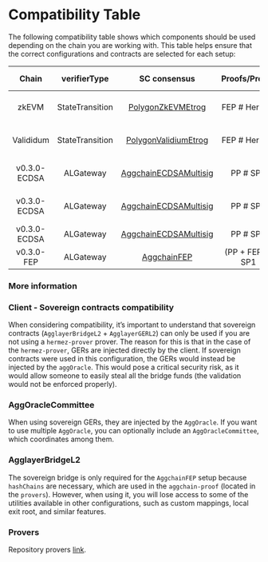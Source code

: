 # Compatibility Table

The following compatibility table shows which components should be used depending on the chain you are working with. This table helps ensure that the correct configurations and contracts are selected for each setup:

|    Chain     |  verifierType   |        SC consensus         |  Proofs/Prover   |       Client       | AgglayerBridgeL2 | AgglayerGERL2 + AggOracle | AggOracleCommittee  | AggSender | Provers |
|:------------:|:---------------:|:---------------------------:|:----------------:|:------------------:|:----------------:|:-------------------------:|:-------------------:|:---------:|:-------:|
|    zkEVM     | StateTransition |      [PolygonZkEVMEtrog](https://github.com/agglayer/agglayer-contracts/blob/v12.1.5/contracts/consensus/zkEVM/PolygonZkEVMEtrog.sol)    |   FEP # Hermez   |  legacy-cdk-erigon |        ❌        |            ❌             |           ❌        |     ❌    |    ❌   |
|  Valididum   | StateTransition |    [PolygonValidiumEtrog](https://github.com/agglayer/agglayer-contracts/blob/v12.1.5/contracts/consensus/validium/PolygonValidiumEtrog.sol)     |   FEP # Hermez   |  legacy-cdk-erigon |        ❌        |            ❌             |           ❌        |     ❌    |    ❌   |
| v0.3.0-ECDSA |    ALGateway    |   [AggchainECDSAMultisig](https://github.com/agglayer/agglayer-contracts/blob/v12.1.5/contracts/aggchains/AggchainECDSAMultisig.sol)     |     PP # SP1     |  legacy-cdk-erigon |        ❌        |            ❌             |           ❌        |     ✅    |    ❌   |
| v0.3.0-ECDSA |    ALGateway    |   [AggchainECDSAMultisig](https://github.com/agglayer/agglayer-contracts/blob/v12.1.5/contracts/aggchains/AggchainECDSAMultisig.sol)     |     PP # SP1     | vanilla-cdk-erigon |  ✅ (optional)   |            ✅             |    ✅ (optional)    |     ✅    |    ❌   |
| v0.3.0-ECDSA |    ALGateway    |   [AggchainECDSAMultisig](https://github.com/agglayer/agglayer-contracts/blob/v12.1.5/contracts/aggchains/AggchainECDSAMultisig.sol)     |     PP # SP1     |      op-stack      |  ✅ (optional)   |            ✅             |    ✅ (optional)    |     ✅    |    ❌   |
|  v0.3.0-FEP  |    ALGateway    |         [AggchainFEP](https://github.com/agglayer/agglayer-contracts/blob/v12.1.5/contracts/aggchains/AggchainFEP.sol)         | (PP + FEP) # SP1 |      op-stack      |        ✅        |            ✅             |    ✅ (optional)    |     ✅    |    ✅   |

### More information

### Client - Sovereign contracts compatibility
When considering compatibility, it’s important to understand that sovereign contracts (`AgglayerBridgeL2` + `AgglayerGERL2`) can only be used if you are not using a `hermez-prover` prover.
The reason for this is that in the case of the `hermez-prover`, GERs are injected directly by the client. If sovereign contracts were used in this configuration, the GERs would instead be injected by the `aggOracle`.
This would pose a critical security risk, as it would allow someone to easily steal all the bridge funds (the validation would not be enforced properly).

### AggOracleCommittee
When using sovereign GERs, they are injected by the `AggOracle`.
If you want to use multiple `AggOracle`, you can optionally include an `AggOracleCommittee`, which coordinates among them.

### AgglayerBridgeL2
The sovereign bridge is only required for the `AggchainFEP` setup because `hashChains` are necessary, which are used in the `aggchain-proof` (located in the `provers`).
However, when using it, you will lose access to some of the utilities available in other configurations, such as custom mappings, local exit root, and similar features.

### Provers
Repository provers [link](https://github.com/agglayer/provers/releases).
